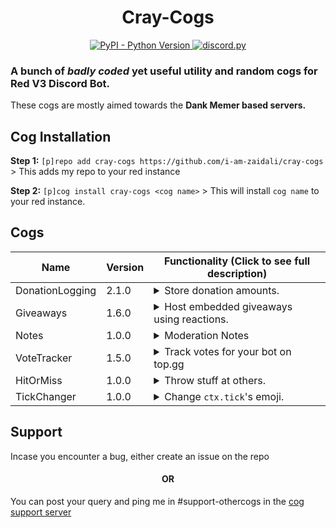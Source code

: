 <h1 align="center"> Cray-Cogs </h1>
<p align="center">
  <a href="https://www.python.org/downloads/">
    <img alt="PyPI - Python Version" src="https://img.shields.io/pypi/pyversions/Red-Discordbot">
  </a>
  <a href="https://github.com/Rapptz/discord.py/">
     <img src="https://img.shields.io/badge/discord-py-blue.svg" alt="discord.py">
  </a>
</p>

### A bunch of *badly coded* yet useful utility and random cogs for Red V3 Discord Bot.</h3>

These cogs are mostly aimed towards the **Dank Memer based servers.**

## Cog Installation
**Step 1:** `[p]repo add cray-cogs https://github.com/i-am-zaidali/cray-cogs` > This adds my repo to your red instance

**Step 2:** `[p]cog install cray-cogs <cog name>` > This will install `cog name` to your red instance.

## Cogs
| Name              | Version   | Functionality (Click to see full description)                                                                                                                     |
|-------------------|------------------|------------------------------------------------------------------------------------------------------------------------------------------------------------|
| DonationLogging               | 2.1.0            | <details><summary>Store donation amounts.</summary>This cog allows you to store a member's donations in a guild.</details>                                                                   |
| Giveaways                     | 1.6.0            | <details><summary>Host embedded giveaways using reactions.</summary>Start giveaways in your server using reactions and advanced requirements.</details>                                           |
| Notes                         | 1.0.0            | <details><summary>Moderation Notes</summary>Keep moderation notes on people.</details>                                                                                                   |
| VoteTracker                   | 1.5.0            | <details><summary>Track votes for your bot on top.gg</summary>Track votes for t=your bot on top.gg and give users roles accordingly.</details>                                                                                                   |
| HitOrMiss                     | 1.0.0            | <details><summary>Throw stuff at others.</summary>Throw items at users and hope you kill them. Buy items from the shop.</details>                                                                                                   |
| TickChanger                   | 1.0.0            | <details><summary>Change `ctx.tick`'s emoji.</summary>Monkeypatches the ctx.tick method to react with a given emoji of your choice.</details>                                                                                                   |
## Support

Incase you encounter a bug, either create an issue on the repo

<h4 align="center"> OR </h4>

You can post your query and ping me in #support-othercogs in the [cog support server](https://discord.gg/GET4DVk)
